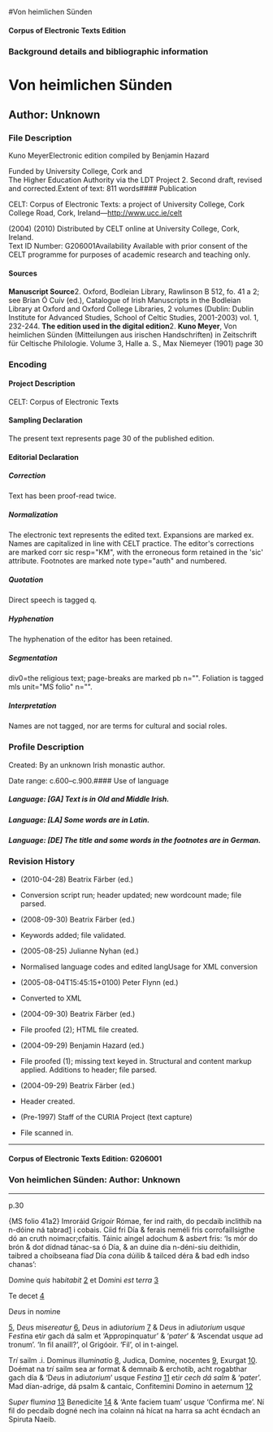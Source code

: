 

#Von heimlichen Sünden


<!-- // 
 function footNote(link) {
 openpopup = window.open(link,"openpopup","width=512,height=128,left=256,top=256,resizable=no,scrollbars=1,menubar=1,statusbar=0,toolbar=0");
}
// -->



#### Corpus of Electronic Texts Edition


### Background details and bibliographic information


Von heimlichen Sünden
=====================


Author: Unknown
---------------


### File Description

Kuno MeyerElectronic edition compiled by Benjamin Hazard

Funded by University College, Cork and  
The Higher Education Authority via the LDT Project 2. Second draft, revised and corrected.Extent of text: 811 words#### Publication


CELT: Corpus of Electronic Texts: a project of University College, Cork  
College Road, Cork, Ireland—http://www.ucc.ie/celt

 (2004) (2010) Distributed by CELT online at University College, Cork, Ireland.  
Text ID Number: G206001Availability 
Available with prior consent of the CELT programme for purposes of academic research and teaching only.


#### Sources


**Manuscript Source**2. Oxford, Bodleian Library, Rawlinson B 512, fo. 41 a 2; see Brian Ó Cuív (ed.), Catalogue of Irish Manuscripts in the Bodleian Library at Oxford and Oxford College Libraries, 2 volumes (Dublin: Dublin Institute for Advanced Studies, School of Celtic Studies, 2001-2003) vol. 1, 232-244.
**The edition used in the digital edition**2. **Kuno Meyer**, Von heimlichen Sünden (Mitteilungen aus irischen Handschriften) in Zeitschrift für Celtische Philologie. Volume 3, Halle a. S., Max Niemeyer (1901) page 30

### Encoding


#### Project Description


CELT: Corpus of Electronic Texts


#### Sampling Declaration


The present text represents page 30 of the published edition.


#### Editorial Declaration


##### Correction


Text has been proof-read twice.


##### Normalization


The electronic text represents the edited text. Expansions are marked ex. Names are capitalized in line with CELT practice. The editor's corrections are marked corr sic resp="KM", with the erroneous form retained in the 'sic' attribute. Footnotes are marked note type="auth" and numbered.


##### Quotation


Direct speech is tagged q.


##### Hyphenation


The hyphenation of the editor has been retained.


##### Segmentation


div0=the religious text; page-breaks are marked pb n="". Foliation is tagged mls unit="MS folio" n="".


##### Interpretation


Names are not tagged, nor are terms for cultural and social roles.


### Profile Description


Created: By an unknown Irish monastic author.

 Date range: c.600–c.900.#### Use of language


##### Language: [GA] Text is in Old and Middle Irish.


##### Language: [LA] Some words are in Latin.


##### Language: [DE] The title and some words in the footnotes are in German.


### Revision History


* (2010-04-28) Beatrix Färber (ed.)

* Conversion script run; header updated; new wordcount made; file parsed.
* (2008-09-30) Beatrix Färber (ed.)

* Keywords added; file validated.
* (2005-08-25) Julianne Nyhan (ed.)

* Normalised language codes and edited langUsage for XML conversion
* (2005-08-04T15:45:15+0100) Peter Flynn (ed.)

* Converted to XML
* (2004-09-30) Beatrix Färber (ed.)

* File proofed (2); HTML file created.
* (2004-09-29) Benjamin Hazard (ed.)

* File proofed (1); missing text keyed in. Structural and content markup applied. Additions to header; file parsed.
* (2004-09-29) Beatrix Färber (ed.)

* Header created.
* (Pre-1997) Staff of the CURIA Project (text capture)

* File scanned in.




---


#### Corpus of Electronic Texts Edition: G206001


### Von heimlichen Sünden: Author: Unknown




---

p.30


{MS folio 41a2}
Imroráid G*ri*g*oir* Rómae, fer ind raith, do pecdaib inclithib na n-dóine ná tabrad[1](javascript:footNote('G206001/note001.html')) i cobais. Cíid fri Día & ferais neméli fris corrofaillsigthe dó an cruth noimacr;cfaitis. Táinic aingel adochum & asb*er*t fris: ‘Is mór do brón & do*t* dídnad tánac-sa ó Día, & an duine dia n-déni-siu deithidin, taibred a choibseana fía*d* Día *co*na dúilib & tailced déra & bad edh indso chanas’: 

D*omi*ne q*uis* hab*itabit*
[2](javascript:footNote('G206001/note002.html')) et D*omi*ni *est* t*erra* [3](javascript:footNote('G206001/note003.html')) 

Te decet [4](javascript:footNote('G206001/note004.html')) 

D*eu*s in no*m*i*n*e 

[5](javascript:footNote('G206001/note005.html')), D*eu*s mis*ereatur* [6](javascript:footNote('G206001/note006.html')), D*eu*s in adiu*torium* [7](javascript:footNote('G206001/note007.html')) & D*eu*s in adiu*torium* us*que* F*est*ina et*ir* gach dá salm et ‘App*ro*pinquatur’ & ‘p*ater*’ & ‘Ascendat us*que* ad tronum’. ‘In fil anaill?’, ol Grigóoir. ‘Fil’, ol in t-aingel. 

T*rí* sailm .i. Dominus illu*minati*o [8](javascript:footNote('G206001/note008.html')), Judica, D*omi*ne, noc*e*ntes [9](javascript:footNote('G206001/note009.html')), Exurgat [10](javascript:footNote('G206001/note010.html')). Doémat na t*rí* sailm sea ar f*or*mat & demnaib & erchotib, acht rogabthar gach día & ‘D*eu*s in adiu*torium*’ usque F*estina* [11](javascript:footNote('G206001/note011.html')) et*ir* *cech dá salm* & ‘p*ate*r’. Mad dían-adrige, dá psalm & cantaic, Confitemini D*om*ino in aet*er*num [12](javascript:footNote('G206001/note012.html')) 

S*uper* flu*mina* [13](javascript:footNote('G206001/note013.html')) B*en*edicite [14](javascript:footNote('G206001/note014.html')) & ‘Ante faciem tuam’ us*que* ‘Confirma me’. Ní fil do pecdaib dogné nech ina colainn ná hícat na harra sa acht écndach an Spiruta Naeib.












